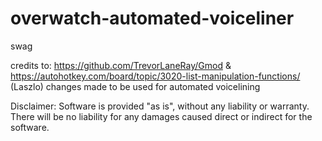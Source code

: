 # overwatch-automated-voiceliner
swag

credits to: https://github.com/TrevorLaneRay/Gmod & https://autohotkey.com/board/topic/3020-list-manipulation-functions/ (Laszlo)
changes made to be used for automated voicelining


Disclaimer: Software is provided "as is", without any liability or warranty.
There will be no liability for any damages caused direct or indirect for the software.
